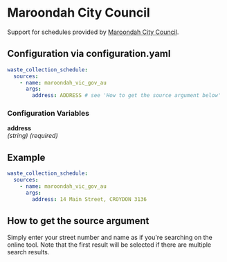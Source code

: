 # Maroondah City Council

Support for schedules provided by [Maroondah City Council](https://www.maroondah.vic.gov.au).

## Configuration via configuration.yaml

```yaml
waste_collection_schedule:
  sources:
    - name: maroondah_vic_gov_au
      args:
        address: ADDRESS # see 'How to get the source argument below'
```

### Configuration Variables

**address**  
*(string) (required)*

## Example

```yaml
waste_collection_schedule:
  sources:
    - name: maroondah_vic_gov_au
      args:
        address: 14 Main Street, CROYDON 3136
```

## How to get the source argument

Simply enter your street number and name as if you're searching on the online tool. Note that the first result will be selected if there are multiple search results.
